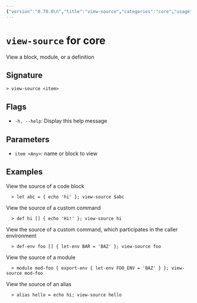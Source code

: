 ```yaml
---
{"version":"0.70.0\n","title":"view-source","categories":"core","usage":"View a block, module, or a definition\n"}
---
```

<!-- THIS FILE IS GENERATED BY update_book_commands.cjs USING NUSHELL'S HELP COMMANDS.
REFRAIN FROM EDITING IT MANUALLY.-->
# <code>view-source</code> for core

<div class='command-title'>View a block, module, or a definition</div>

## Signature

```> view-source <item>```

## Flags

 * ```-h, --help```: Display this help message
## Parameters

 * ```item <Any>```: name or block to view
## Examples

  View the source of a code block
```shell
  > let abc = { echo 'hi' }; view-source $abc
```
  View the source of a custom command
```shell
  > def hi [] { echo 'Hi!' }; view-source hi
```
  View the source of a custom command, which participates in the caller environment
```shell
  > def-env foo [] { let-env BAR = 'BAZ' }; view-source foo
```
  View the source of a module
```shell
  > module mod-foo { export-env { let-env FOO_ENV = 'BAZ' } }; view-source mod-foo
```
  View the source of an alias
```shell
  > alias hello = echo hi; view-source hello
```


